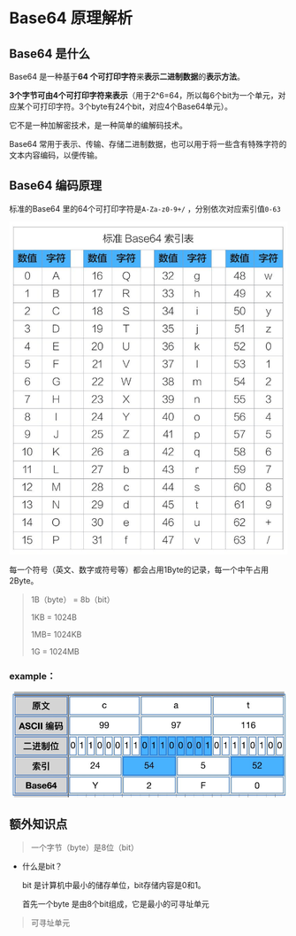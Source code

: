 # Base64 原理解析

## Base64 是什么

Base64 是一种基于**64 个可打印字符**来**表示二进制数据**的**表示方法**。

**3个字节可由4个可打印字符来表示**（用于2^6=64，所以每6个bit为一个单元，对应某个可打印字符。3个byte有24个bit，对应4个Base64单元）。

它不是一种加解密技术，是一种简单的编解码技术。

Base64 常用于表示、传输、存储二进制数据，也可以用于将一些含有特殊字符的文本内容编码，以便传输。

## Base64 编码原理

标准的Base64 里的64个可打印字符是`A-Za-z0-9+/` ，分别依次对应索引值`0-63`

![base65索引值](img\base65索引值.jpg)

每一个符号（英文、数字或符号等）都会占用1Byte的记录，每一个中午占用2Byte。

> 1B（byte） = 8b（bit）
>
> 1KB = 1024B
>
> 1MB= 1024KB
>
> 1G = 1024MB

### example：

![example](img\example.jpg)

## 额外知识点

> 一个字节（byte）是8位（bit）

- 什么是bit？

  bit 是计算机中最小的储存单位，bit存储内容是0和1。

  首先一个byte 是由8个bit组成，它是最小的可寻址单元

> 可寻址单元